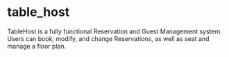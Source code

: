 # table_host

TableHost is a fully functional Reservation and Guest Management system.  Users can book, modify, and change Reservations, as well as seat and manage a floor plan. 

